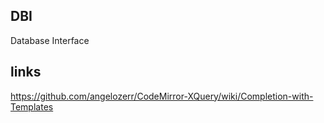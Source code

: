 DBI
---

Database Interface




## links

https://github.com/angelozerr/CodeMirror-XQuery/wiki/Completion-with-Templates
